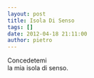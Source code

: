 ```yaml
---
layout: post
title: Isola Di Senso
tags: []
date: 2012-04-18 21:11:00
author: pietro
---
```

Concedetemi<br/>la mia isola di senso.

